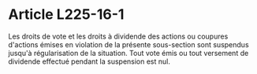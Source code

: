 # Article L225-16-1

Les droits de vote et les droits à dividende des actions ou coupures d'actions émises en violation de la présente sous-section sont suspendus jusqu'à régularisation de la situation. Tout vote émis ou tout versement de dividende effectué pendant la suspension est nul.